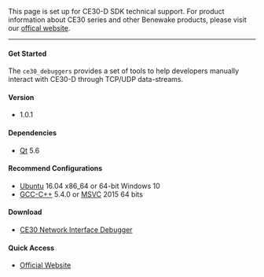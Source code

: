 This page is set up for CE30-D SDK technical support. For product information about CE30 series and other Benewake products, please visit our [offical website](http://www.benewake.com/en/index.html).

---

#### Get Started

The `ce30_debuggers` provides a set of tools to help developers manually interact with CE30-D through TCP/UDP data-streams.

#### Version

- 1.0.1

#### Dependencies

- [Qt](https://www.qt.io/) 5.6

#### Recommend Configurations

- [Ubuntu](https://www.ubuntu.com/) 16.04 x86_64 or 64-bit Windows 10
- [GCC-C++](https://gcc.gnu.org) 5.4.0 or [MSVC](https://www.visualstudio.com) 2015 64 bits

#### Download

- [CE30 Network Interface Debugger](https://github.com/codincodee/ce30_debuggers/releases/download/v1.0.1/ce30_network_interface_debugger_v1_0_1_win10_64bit.zip)

#### Quick Access

- [Official Website](http://www.benewake.com/en/index.html)
